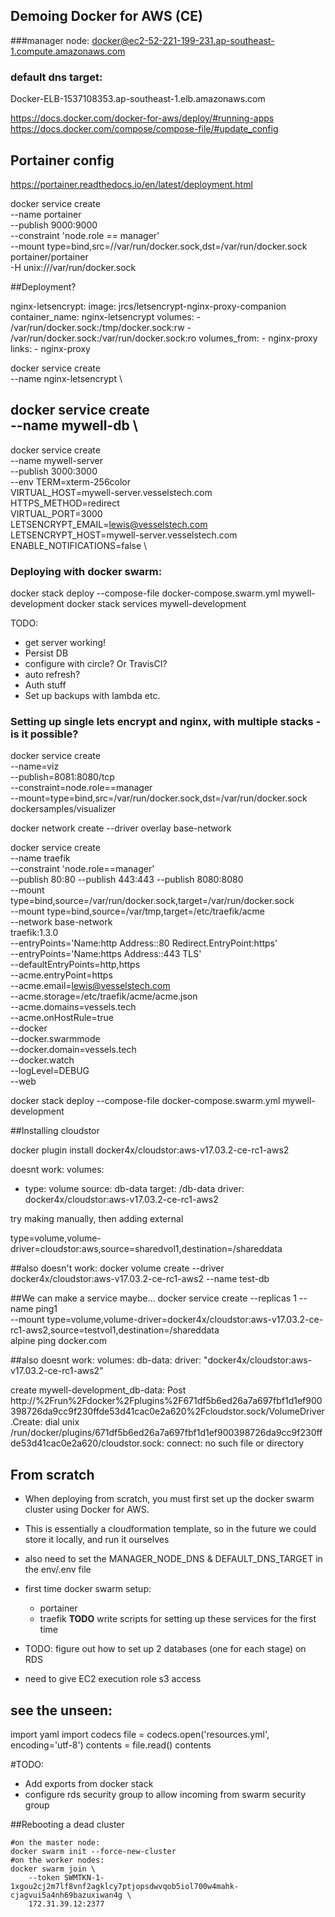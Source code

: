## Demoing Docker for AWS (CE)


###manager node:
docker@ec2-52-221-199-231.ap-southeast-1.compute.amazonaws.com

### default dns target:
Docker-ELB-1537108353.ap-southeast-1.elb.amazonaws.com

https://docs.docker.com/docker-for-aws/deploy/#running-apps
https://docs.docker.com/compose/compose-file/#update_config

## Portainer config

https://portainer.readthedocs.io/en/latest/deployment.html

docker service create \
    --name portainer \
    --publish 9000:9000 \
    --constraint 'node.role == manager' \
    --mount type=bind,src=//var/run/docker.sock,dst=/var/run/docker.sock \
    portainer/portainer \
    -H unix:///var/run/docker.sock


##Deployment?

nginx-letsencrypt:
  image: jrcs/letsencrypt-nginx-proxy-companion
  container_name: nginx-letsencrypt
  volumes:
      - /var/run/docker.sock:/tmp/docker.sock:rw
      - /var/run/docker.sock:/var/run/docker.sock:ro
  volumes_from:
      - nginx-proxy
  links:
      - nginx-proxy


docker service create \
  --name nginx-letsencrypt \


docker service create \
  --name mywell-db \
  --

docker service create \
  --name mywell-server \
  --publish 3000:3000 \
  --env TERM=xterm-256color \
        VIRTUAL_HOST=mywell-server.vesselstech.com \
        HTTPS_METHOD=redirect \
        VIRTUAL_PORT=3000 \
        LETSENCRYPT_EMAIL=lewis@vesselstech.com \
        LETSENCRYPT_HOST=mywell-server.vesselstech.com \
        ENABLE_NOTIFICATIONS=false \


### Deploying with docker swarm:
docker stack deploy --compose-file docker-compose.swarm.yml mywell-development
docker stack services mywell-development



TODO:
- get server working!
- Persist DB
- configure with circle? Or TravisCI?
- auto refresh?
- Auth stuff
- Set up backups with lambda etc.



### Setting up single lets encrypt and nginx, with multiple stacks - is it possible?
docker service create \
  --name=viz \
  --publish=8081:8080/tcp \
  --constraint=node.role==manager \
  --mount=type=bind,src=/var/run/docker.sock,dst=/var/run/docker.sock \
  dockersamples/visualizer

docker network create --driver overlay base-network

docker service create \
--name traefik \
--constraint 'node.role==manager' \
--publish 80:80 --publish 443:443 --publish 8080:8080 \
--mount type=bind,source=/var/run/docker.sock,target=/var/run/docker.sock \
--mount type=bind,source=/var/tmp,target=/etc/traefik/acme \
--network base-network \
traefik:1.3.0 \
--entryPoints='Name:http Address::80 Redirect.EntryPoint:https' \
--entryPoints='Name:https Address::443 TLS' \
--defaultEntryPoints=http,https \
--acme.entryPoint=https \
--acme.email=lewis@vesselstech.com \
--acme.storage=/etc/traefik/acme/acme.json \
--acme.domains=vessels.tech \
--acme.onHostRule=true \
--docker \
--docker.swarmmode \
--docker.domain=vessels.tech \
--docker.watch \
--logLevel=DEBUG \
--web


docker stack deploy --compose-file docker-compose.swarm.yml mywell-development



##Installing cloudstor

docker plugin install docker4x/cloudstor:aws-v17.03.2-ce-rc1-aws2


doesnt work:
volumes:
  - type: volume
    source: db-data
    target: /db-data
    driver: docker4x/cloudstor:aws-v17.03.2-ce-rc1-aws2


try making manually, then adding external

type=volume,volume-driver=cloudstor:aws,source=sharedvol1,destination=/shareddata

##also doesn't work:
docker volume create --driver docker4x/cloudstor:aws-v17.03.2-ce-rc1-aws2 --name test-db

##We can make a service maybe...
docker service create --replicas 1 --name ping1 \
  --mount type=volume,volume-driver=docker4x/cloudstor:aws-v17.03.2-ce-rc1-aws2,source=testvol1,destination=/shareddata \
  alpine ping docker.com


##also doesnt work:
volumes:
  db-data:
     driver: "docker4x/cloudstor:aws-v17.03.2-ce-rc1-aws2"

create mywell-development_db-data: Post http://%2Frun%2Fdocker%2Fplugins%2F671df5b6ed26a7a697fbf1d1ef900398726da9cc9f230ffde53d41cac0e2a620%2Fcloudstor.sock/VolumeDriver.Create: dial unix /run/docker/plugins/671df5b6ed26a7a697fbf1d1ef900398726da9cc9f230ffde53d41cac0e2a620/cloudstor.sock: connect: no such file or directory



## From scratch
- When deploying from scratch, you must first set up the docker swarm cluster using Docker for AWS.
- This is essentially a cloudformation template, so in the future we could store it locally, and run it ourselves
- also need to set the MANAGER_NODE_DNS & DEFAULT_DNS_TARGET in the env/.env file

- first time docker swarm setup:
  - portainer
  - traefik
  __TODO__ write scripts for setting up these services for the first time


- TODO: figure out how to set up 2 databases (one for each stage) on RDS
- need to give EC2 execution role s3 access

## see the unseen:

import yaml
import codecs
file = codecs.open('resources.yml', encoding='utf-8')
contents = file.read()
contents

#TODO:
- Add exports from docker stack
- configure rds security group to allow incoming from swarm security group



##Rebooting a dead cluster
```
#on the master node:
docker swarm init --force-new-cluster
#on the worker nodes:
docker swarm join \
    --token SWMTKN-1-1xgou2cj2m7lf8vnf2agklcy7ptjopsdwvqob5iol700w4mahk-cjagvui5a4nh69bazuxiwan4g \
    172.31.39.12:2377

```
